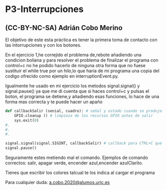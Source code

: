 # P3-Interrupciones

## (CC-BY-NC-SA) Adrián Cobo Merino

El objetivo de este esta práctica es tener la primera toma de contacto con las intorrupciones y con los botones.

En el ejercicio 1,he correjido el problema de,rebote añadiendo una condicion boliana y para resolver el problema de finalizar el programa con control+c no he podido hacerlo de ninguna otra forma
que no fuese sustituir el while true por un hilo,lo que haria de mi programa una copia del codigo ofrecido como ejemplo en interruptionEvent.py.

Igualmente he usado en mi ejercicio los metodos signal.signal() y signal.pause() ya que me di cuenta que si haces control+c y pulsas el boton, el programa se detiene,y añadiendo esas funciones,
lo hace de una forma mas correcta y te puede hacer un apaño

```python
def callbackSalir (senial, cuadro): # señal y estado cuando se produjo la interrup.
    GPIO.cleanup () # limpieza de los recursos GPIO antes de salir
    sys.exit(0)
#.
#.
#.

signal.signal(signal.SIGINT, callbackSalir) # callback para CTRL+C que limpia todos los hilos anteriores
signal.pause()
```
Seguramente estes metiendo mal el comando. Ejemplos de comando correctos: salir, apagar verde, encender azul,encender azulClarito.

Tienes que escribir los colores talcual te los indica al cargar el programa

Para cualquier duda: <a.cobo.2020@alumos.urjc.es>
